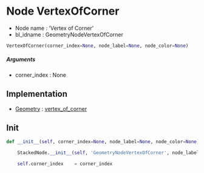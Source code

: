 # Node VertexOfCorner

- Node name : 'Vertex of Corner'
- bl_idname : GeometryNodeVertexOfCorner


``` python
VertexOfCorner(corner_index=None, node_label=None, node_color=None)
```
##### Arguments

- corner_index : None

## Implementation

- [Geometry](/docs/GeoNodes/Geometry.md) : [vertex_of_corner](/docs/GeoNodes/Geometry.md#vertex_of_corner)

## Init

``` python
def __init__(self, corner_index=None, node_label=None, node_color=None):

    StackedNode.__init__(self, 'GeometryNodeVertexOfCorner', node_label=node_label, node_color=node_color)

    self.corner_index    = corner_index
```

